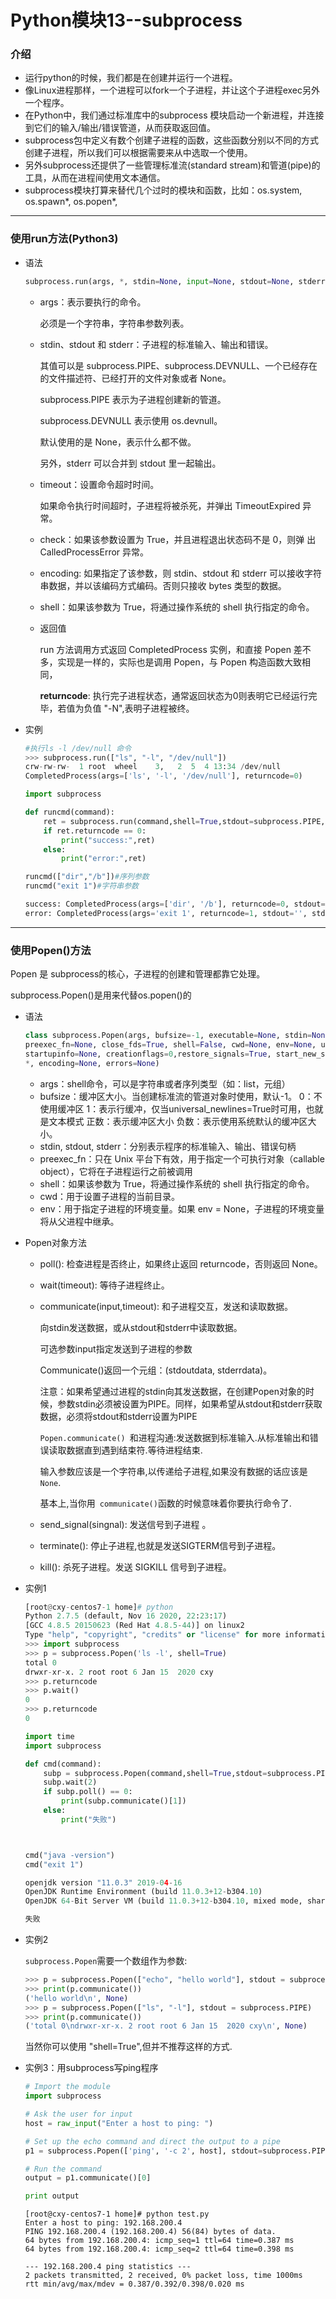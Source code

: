 # Python模块13--subprocess

### 介绍

+ 运行python的时候，我们都是在创建并运行一个进程。
+ 像Linux进程那样，一个进程可以fork一个子进程，并让这个子进程exec另外一个程序。
+ 在Python中，我们通过标准库中的subprocess 模块启动一个新进程，并连接到它们的输入/输出/错误管道，从而获取返回值。
+ subprocess包中定义有数个创建子进程的函数，这些函数分别以不同的方式创建子进程，所以我们可以根据需要来从中选取一个使用。
+ 另外subprocess还提供了一些管理标准流(standard stream)和管道(pipe)的工具，从而在进程间使用文本通信。
+ subprocess模块打算来替代几个过时的模块和函数，比如：os.system, os.spawn*, os.popen*,

---

### 使用run方法(Python3)

+ 语法

  ```python
  subprocess.run(args, *, stdin=None, input=None, stdout=None, stderr=None, capture_output=False, shell=False, cwd=None, timeout=None, check=False, encoding=None, errors=None, text=None, env=None, universal_newlines=None)
  ```

  - args：表示要执行的命令。

    必须是一个字符串，字符串参数列表。

  - stdin、stdout 和 stderr：子进程的标准输入、输出和错误。

    其值可以是 subprocess.PIPE、subprocess.DEVNULL、一个已经存在的文件描述符、已经打开的文件对象或者 None。

    subprocess.PIPE 表示为子进程创建新的管道。

    subprocess.DEVNULL 表示使用 os.devnull。

    默认使用的是 None，表示什么都不做。

    另外，stderr 可以合并到 stdout 里一起输出。

  - timeout：设置命令超时时间。

    如果命令执行时间超时，子进程将被杀死，并弹出 TimeoutExpired 异常。

  - check：如果该参数设置为 True，并且进程退出状态码不是 0，则弹 出 CalledProcessError 异常。

  - encoding: 如果指定了该参数，则 stdin、stdout 和 stderr 可以接收字符串数据，并以该编码方式编码。否则只接收 bytes 类型的数据。

  - shell：如果该参数为 True，将通过操作系统的 shell 执行指定的命令。

  - 返回值

    run 方法调用方式返回 CompletedProcess 实例，和直接 Popen 差不多，实现是一样的，实际也是调用 Popen，与 Popen 构造函数大致相同，

    **returncode**: 执行完子进程状态，通常返回状态为0则表明它已经运行完毕，若值为负值 "-N",表明子进程被终。

+ 实例

  ```python
  #执行ls -l /dev/null 命令
  >>> subprocess.run(["ls", "-l", "/dev/null"])
  crw-rw-rw-  1 root  wheel    3,   2  5  4 13:34 /dev/null
  CompletedProcess(args=['ls', '-l', '/dev/null'], returncode=0)
  ```

  ```python
  import subprocess
  
  def runcmd(command):
      ret = subprocess.run(command,shell=True,stdout=subprocess.PIPE,stderr=subprocess.PIPE,encoding="utf-8",timeout=1)
      if ret.returncode == 0:
          print("success:",ret)
      else:
          print("error:",ret)
  
  runcmd(["dir","/b"])#序列参数
  runcmd("exit 1")#字符串参数
  ```

  ```python
  success: CompletedProcess(args=['dir', '/b'], returncode=0, stdout='.idea\n.vs\nargs_Study.py\nargs_Study2.py\nclient.py\ncount_study.py\ndictionary_test.py\nencode_decode_study.py\nfind_study.py\nintersection_study.py\nIOselect_client.py\nIOselect_server.py\niscapitalize.py\nisupper.py\njoin_test.py\nkwargs_study.py\nlist_test.py\nlocals_test.py\nmain.py\nmaketrans.py\npool_study.py\nprint_format.py\nprocess_study.py\nreload_study.py\nremove_test.py\nres_test.py\nre_Study.py\nselect_client1.py\nselect_client2.py\nselect_client3.py\nselect_server.py\nserver.py\nset_study.py\nsplit_study.py\nstring_study.py\nstrip_test.py\nstr_to_list.py\ntest.py\ntime_test.py\ntranslate_study.py\nupper.py\nvenv\nzip_test.py\n__pycache__\n', stderr='')
  error: CompletedProcess(args='exit 1', returncode=1, stdout='', stderr='')
  ```

---

### 使用Popen()方法

Popen 是 subprocess的核心，子进程的创建和管理都靠它处理。

subprocess.Popen()是用来代替os.popen()的

+ 语法

  ```python
  class subprocess.Popen(args, bufsize=-1, executable=None, stdin=None, stdout=None, stderr=None, 
  preexec_fn=None, close_fds=True, shell=False, cwd=None, env=None, universal_newlines=False, 
  startupinfo=None, creationflags=0,restore_signals=True, start_new_session=False, pass_fds=(),
  *, encoding=None, errors=None)
  ```

  - args：shell命令，可以是字符串或者序列类型（如：list，元组）
  - bufsize：缓冲区大小。当创建标准流的管道对象时使用，默认-1。
    0：不使用缓冲区
    1：表示行缓冲，仅当universal_newlines=True时可用，也就是文本模式
    正数：表示缓冲区大小
    负数：表示使用系统默认的缓冲区大小。
  - stdin, stdout, stderr：分别表示程序的标准输入、输出、错误句柄
  - preexec_fn：只在 Unix 平台下有效，用于指定一个可执行对象（callable object），它将在子进程运行之前被调用
  - shell：如果该参数为 True，将通过操作系统的 shell 执行指定的命令。
  - cwd：用于设置子进程的当前目录。
  - env：用于指定子进程的环境变量。如果 env = None，子进程的环境变量将从父进程中继承。

+ Popen对象方法

  - poll(): 检查进程是否终止，如果终止返回 returncode，否则返回 None。

  - wait(timeout): 等待子进程终止。

  - communicate(input,timeout): 和子进程交互，发送和读取数据。

    向stdin发送数据，或从stdout和stderr中读取数据。

    可选参数input指定发送到子进程的参数

    Communicate()返回一个元组：(stdoutdata, stderrdata)。

    注意：如果希望通过进程的stdin向其发送数据，在创建Popen对象的时候，参数stdin必须被设置为PIPE。同样，如果希望从stdout和stderr获取数据，必须将stdout和stderr设置为PIPE

    `Popen.communicate() `和进程沟通:发送数据到标准输入.从标准输出和错误读取数据直到遇到结束符.等待进程结束.

    输入参数应该是一个字符串,以传递给子进程,如果没有数据的话应该是`None`.

    基本上,当你用` communicate()`函数的时候意味着你要执行命令了.

  - send_signal(singnal): 发送信号到子进程 。

  - terminate(): 停止子进程,也就是发送SIGTERM信号到子进程。

  - kill(): 杀死子进程。发送 SIGKILL 信号到子进程。

+ 实例1

  ```python
  [root@cxy-centos7-1 home]# python
  Python 2.7.5 (default, Nov 16 2020, 22:23:17) 
  [GCC 4.8.5 20150623 (Red Hat 4.8.5-44)] on linux2
  Type "help", "copyright", "credits" or "license" for more information.
  >>> import subprocess
  >>> p = subprocess.Popen('ls -l', shell=True)
  total 0
  drwxr-xr-x. 2 root root 6 Jan 15  2020 cxy
  >>> p.returncode
  >>> p.wait()
  0
  >>> p.returncode
  0
  ```

  ```python
  import time
  import subprocess
  
  def cmd(command):
      subp = subprocess.Popen(command,shell=True,stdout=subprocess.PIPE,stderr=subprocess.PIPE,encoding="utf-8")
      subp.wait(2)
      if subp.poll() == 0:
          print(subp.communicate()[1])
      else:
          print("失败")
  
  
  
  cmd("java -version")
  cmd("exit 1")
  ```

  ```python
  openjdk version "11.0.3" 2019-04-16
  OpenJDK Runtime Environment (build 11.0.3+12-b304.10)
  OpenJDK 64-Bit Server VM (build 11.0.3+12-b304.10, mixed mode, sharing)
  
  失败
  ```

+ 实例2

  `subprocess.Popen`需要一个数组作为参数:

  ```python
  >>> p = subprocess.Popen(["echo", "hello world"], stdout = subprocess.PIPE)
  >>> print(p.communicate())
  ('hello world\n', None)
  >>> p = subprocess.Popen(["ls", "-l"], stdout = subprocess.PIPE)
  >>> print(p.communicate())
  ('total 0\ndrwxr-xr-x. 2 root root 6 Jan 15  2020 cxy\n', None)
  ```

  当然你可以使用 "shell=True",但并不推荐这样的方式.

+ 实例3：用subprocess写ping程序

  ```python
  # Import the module
  import subprocess
  
  # Ask the user for input
  host = raw_input("Enter a host to ping: ")    
  
  # Set up the echo command and direct the output to a pipe
  p1 = subprocess.Popen(['ping', '-c 2', host], stdout=subprocess.PIPE)
  
  # Run the command
  output = p1.communicate()[0]
  
  print output
  ```

  ```shell
  [root@cxy-centos7-1 home]# python test.py 
  Enter a host to ping: 192.168.200.4
  PING 192.168.200.4 (192.168.200.4) 56(84) bytes of data.
  64 bytes from 192.168.200.4: icmp_seq=1 ttl=64 time=0.387 ms
  64 bytes from 192.168.200.4: icmp_seq=2 ttl=64 time=0.398 ms
  
  --- 192.168.200.4 ping statistics ---
  2 packets transmitted, 2 received, 0% packet loss, time 1000ms
  rtt min/avg/max/mdev = 0.387/0.392/0.398/0.020 ms
  ```

  


